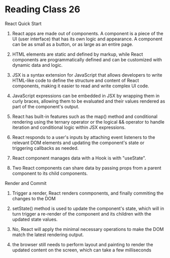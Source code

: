 # Reading Class 26

React Quick Start

1) React apps are made out of components. A component is a piece of the UI (user interface) that has its own logic and appearance. A component can be as small as a button, or as large as an entire page.

2) HTML elements are static and defined by markup, while React components are programmatically defined and can be customized with dynamic data and logic.

3) JSX is a syntax extension for JavaScript that allows developers to write HTML-like code to define the structure and content of React components, making it easier to read and write complex UI code.

4) JavaScript expressions can be embedded in JSX by wrapping them in curly braces, allowing them to be evaluated and their values rendered as part of the component's output.

5) React has built-in features such as the map() method and conditional rendering using the ternary operator or the logical && operator to handle iteration and conditional logic within JSX expressions.

6) React responds to a user's inputs by attaching event listeners to the relevant DOM elements and updating the component's state or triggering callbacks as needed.

7) React component manages data with a Hook is with "useState".

8) Two React components can share data by passing props from a parent component to its child components.

Render and Commit

1) Trigger a render, React renders conmponents, and finally commiting the changes to the DOM

2) setState() method is used to update the component's state, which will in turn trigger a re-render of the component and its children with the updated state values.

3) No, React will apply the minimal necessary operations to make the DOM match the latest rendering output.

4) the browser still needs to perform layout and painting to render the updated content on the screen, which can take a few milliseconds